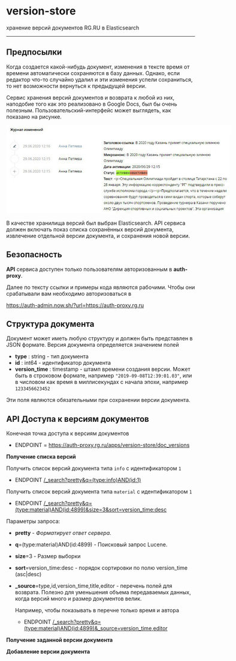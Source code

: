
<!-- <img src="images/title1.gif"> -->

version-store
========


хранение версий документов RG.RU в Elasticsearch

-------------------------------

## Предпосылки

Когда создается какой-нибудь документ, изменения в тексте время от времени 
автоматически сохраняются в базу данных. Однако, если редактор что-то случайно удалил
и эти изменения успели сохраниться, то нет возможности вернуться к предыдущей версии.

Сервис хранения версий документов и возврата к любой из них, наподобие того 
как это реализовано в Google Docs, был бы очень полезным. 
Пользовательский-интерфейс может выглядеть, как показано на рисунке.

<img src=images/ui.jpg style="max-width:600px;">

В качестве хранилища версий был выбран Elasticsearch.
API сервиса должен включать показ списка сохранённых версий документа, извлечение отдельной версии документа, и сохранения новой версии.

<!-- ## Схема приложения -->




## Безопасность

**API** сервиса доступен только пользователям авторизованным в **auth-proxy**.

Далее по тексту ссылки и примеры кода являются рабочими. Чтобы они срабатывали вам необходимо  авторизоваться в

<https://auth-admin.now.sh/?url=https://auth-proxy.rg.ru>


## Структура документа

Документ может иметь любую структуру и должен быть представлен в JSON формате.
Версия документа определяется значением полей 

- **type** : string - тип документа
- **id** : int64 - идентификатор документа
- **version_time** : timestamp - штамп времени создания версии. 
  Может быть в строковом формате, например `"2019-09-08T12:39:01.03"`, или в числовом
  как время в миллисекундах с начала эпохи, например `1233456623452`

Эти поля являются обязательными при сохранении версии документа.
    
## API Доступа к версиям документов

Конечная точка доступа к версиям документов

- ENDPOINT = https://auth-proxy.rg.ru/apps/version-store/doc_versions

**Получение списка версий**

Получить список версий документа типа `info` с идентификатором `1`

- ENDPOINT [/_search?pretty&q=(type:info)AND(id:1)](https://auth-proxy.rg.ru/apps/version-store/doc_versions/_search?pretty&q=(type:info)AND(id:1))

Получить список версий документа типа `material` с идентификатором `1`

- ENDPOINT [/_search?pretty&q=(type:material)AND(id:4899)&size=3&sort=version_time:desc](https://auth-proxy.rg.ru/apps/version-store/doc_versions/_search?pretty&q=(type:material)AND(id:4899)&size=3&sort=version_time:desc)

Параметры запроса:

- **pretty** - *Форматирует ответ сервера.*
- **q**=(type:material)AND(id:4899) - Поисковый запрос Lucene.
- **size**=3 - Размер выборки
- **sort**=version_time:desc - порядок сортировки по полю version_time (asc|desc)
- **_source**=type,id,version_time,title,editor - перечень полей для возврата.
    Полезно для уменьшения объема передаваемых данных, когда версий много 
    и размер документов велик.

    Например, чтобы показывать в перечне только время и автора

  - ENDPOINT [/_search?pretty&q=(type:material)AND(id:4899)&_source=version_time,editor](https://auth-proxy.rg.ru/apps/version-store/doc_versions/_search?pretty&q=(type:material)AND(id:4899)&_source=version_time,editor)
    

**Получение заданной версии документа**

**Добавление версии документа**


